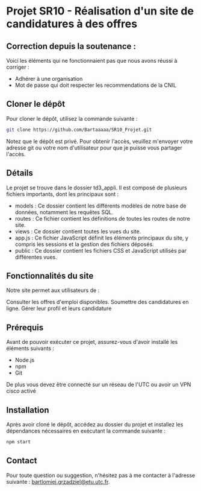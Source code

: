 # Projet SR10 - Réalisation d'un site de candidatures à des offres
## Correction depuis la soutenance :
Voici les éléments qui ne fonctionnaient pas que nous avons réussi à corriger : 
- Adhérer à une organisation
- Mot de passe qui doit respecter les recommendations de la CNIL
## Cloner le dépôt
Pour cloner le dépôt, utilisez la commande suivante :
```bash
git clone https://github.com/Bartaaaaa/SR10_Projet.git
```
Notez que le dépôt est privé. Pour obtenir l'accès, veuillez m'envoyer votre adresse git ou votre nom d'utilisateur pour que je puisse vous partager l'accès.
## Détails

Le projet se trouve dans le dossier td3_appli. Il est composé de plusieurs fichiers importants, dont les principaux sont :

- models : Ce dossier contient les différents modèles de notre base de données, notamment les requêtes SQL.
- routes : Ce fichier contient les définitions de toutes les routes de notre site.
- views : Ce dossier contient toutes les vues du site.
- app.js : Ce fichier JavaScript définit les éléments principaux du site, y compris les sessions et la gestion des fichiers déposés.
- public : Ce dossier contient les fichiers CSS et JavaScript utilisés par différentes vues.

## Fonctionnalités du site

Notre site permet aux utilisateurs de :

Consulter les offres d'emploi disponibles.
Soumettre des candidatures en ligne.
Gérer leur profil et leurs candidature

## Prérequis
Avant de pouvoir exécuter ce projet, assurez-vous d'avoir installé les éléments suivants :

- Node.js
- npm
- Git

De plus vous devez être connecté sur un réseau de l'UTC ou avoir un VPN cisco activé
## Installation
Après avoir cloné le dépôt, accédez au dossier du projet et installez les dépendances nécessaires en exécutant la commande suivante :

```bash
npm start
```

## Contact

Pour toute question ou suggestion, n'hésitez pas à me contacter à l'adresse suivante : bartlomiej.grzadziel@etu.utc.fr.
